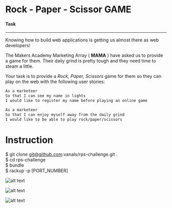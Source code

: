 # Rock - Paper - Scissor GAME

#### Task
----

Knowing how to build web applications is getting us almost there as web developers!

The Makers Academy Marketing Array ( **MAMA** ) have asked us to provide a game for them. Their daily grind is pretty tough and they need time to steam a little.

Your task is to provide a _Rock, Paper, Scissors_ game for them so they can play on the web with the following user stories:

```sh
As a marketeer
So that I can see my name in lights
I would like to register my name before playing an online game

As a marketeer
So that I can enjoy myself away from the daily grind
I would like to be able to play rock/paper/scissors
```

# Instruction

$ git clone git@github.com:vanals/rps-challenge.git . <br>
$ cd rps-challenge <br>
$ bundle <br>
$ rackup -p [PORT_NUMBER] <br>

![alt text](https://i.imgur.com/qg7kvt6.png)

![alt text](https://i.imgur.com/C3qq1eU.png)

![alt text](https://i.imgur.com/s3lJp33.png)


